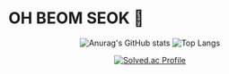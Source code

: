 # OH BEOM SEOK 🌱

<div align="center">
 
![Anurag's GitHub stats](https://github-readme-stats.vercel.app/api?username=oh2279&show_icons=true&theme=tokyonight)
![Top Langs](https://github-readme-stats.vercel.app/api/top-langs/?username=oh2279&layout=compact&theme=tokyonight)
 
[![Solved.ac Profile](http://mazassumnida.wtf/api/v2/generate_badge?boj=oh2279)](https://solved.ac/oh2279/)
<!--
**oh2279/oh2279** is a ✨ _special_ ✨ repository because its `README.md` (this file) appears on your GitHub profile.

Here are some ideas to get you started:

- 🔭 I’m currently working on ...
- 🌱 I’m currently learning ...
- 👯 I’m looking to collaborate on ...
- 🤔 I’m looking for help with ...
- 💬 Ask me about ...
- 📫 How to reach me: ...
- 😄 Pronouns: ...
- ⚡ Fun fact: ...
-->
</div>
